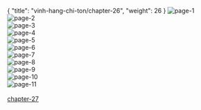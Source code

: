 { "title": "vinh-hang-chi-ton/chapter-26", "weight": 26 }
<img src="vinh-hang-chi-ton_0026_01-c36404f5b5b81645038b333669bb3e05.webp" alt="page-1" origin="https://1.bp.blogspot.com/-lKBqFtnh5WM/WVX1B0zkE2I/AAAAAAAArmY/Zttm6njFXTYpys_CctqS35UBA6ms3D1sgCHMYCw/s0/1.jpg"><br/>
<img src="vinh-hang-chi-ton_0026_02-5ad1dfdf73c2a1b16ef6ecaeda5c24ec.webp" alt="page-2" origin="https://1.bp.blogspot.com/-FlUSzrlOIrc/WVX1DlqSvhI/AAAAAAAArmc/ms7FkkccMvgGN1W7rHyhNEx1Krl2SMKkgCHMYCw/s0/2.jpg"><br/>
<img src="vinh-hang-chi-ton_0026_03-6933ce327f3953dcd820080fb5645223.webp" alt="page-3" origin="https://1.bp.blogspot.com/-uDhHoAuPycs/WVX1E-1V-BI/AAAAAAAArmg/G12tm_FJTEofhpt3lvl1d0s-LTMeK6XbwCHMYCw/s0/3.jpg"><br/>
<img src="vinh-hang-chi-ton_0026_04-cc84e869c4a58dd4abfd50ed35dbef0a.webp" alt="page-4" origin="https://1.bp.blogspot.com/-osPP5yXQsPU/WVX1GGBz6WI/AAAAAAAArmk/fjND8uFnlK02OgzDsyqTTpOZ9iAM4jTSQCHMYCw/s0/4.jpg"><br/>
<img src="vinh-hang-chi-ton_0026_05-2392bb623c4d0fac35acab715fca892d.webp" alt="page-5" origin="https://1.bp.blogspot.com/-EynsK3-nHCU/WVX1Hq8OcWI/AAAAAAAArmo/I4aTVobyWp4CAutvSYNP8lUMFS_QnRUYACHMYCw/s0/5.jpg"><br/>
<img src="vinh-hang-chi-ton_0026_06-45264bffe8b5497e89e7a734a7cfd1a1.webp" alt="page-6" origin="https://1.bp.blogspot.com/-6k89BKMm3gU/WVX1JKhLSUI/AAAAAAAArms/6r8okDFlLoICH0WPvX8MwI7WI1SUkmi1ACHMYCw/s0/6.jpg"><br/>
<img src="vinh-hang-chi-ton_0026_07-2defd113de2c376d6a3283e8ee836780.webp" alt="page-7" origin="https://1.bp.blogspot.com/-MYxHqPKYpZ4/WVX1K6dZAiI/AAAAAAAArmw/K_kP7BbGSDEgOP32bTBf6PSEHJDvheVxgCHMYCw/s0/7.jpg"><br/>
<img src="vinh-hang-chi-ton_0026_08-06a661f8e0ec07d71f1902567e54cd4c.webp" alt="page-8" origin="https://1.bp.blogspot.com/-LUHKXibk5d8/WVX1MW3dygI/AAAAAAAArm0/DPNJRP8IU-8saFhKfkpcndNNQfnnlLSxwCHMYCw/s0/8.jpg"><br/>
<img src="vinh-hang-chi-ton_0026_09-514ed7d481692e073723e0b060c68bab.webp" alt="page-9" origin="https://1.bp.blogspot.com/-z7QSWEF6Ro0/WVX1NsvFoAI/AAAAAAAArm4/fOvk29undhgzF1hg0hJkUWWftRdThDXwQCHMYCw/s0/9.jpg"><br/>
<img src="vinh-hang-chi-ton_0026_10-7d42eaaa2bb758fccca3cca14d958923.webp" alt="page-10" origin="https://1.bp.blogspot.com/-WLLl3EuEUCs/WVX1O_JY-1I/AAAAAAAArm8/nNv7VxUyrT8rAiUOWWahieF6fYSMxYWLwCHMYCw/s0/10.jpg"><br/>
<img src="vinh-hang-chi-ton_0026_11-0047a49291382570805b5b20ebe2ccea.webp" alt="page-11" origin="https://1.bp.blogspot.com/-x7BnU1HyeRc/WVX1QEMFmDI/AAAAAAAArnA/VyzevdpH0j4LtFuc5OSE8bWGvvz2WN7cgCHMYCw/s0/11.jpg"><br/>
<br/><a class="nextchap" href="/vinh-hang-chi-ton/chapter-27">chapter-27</a>
